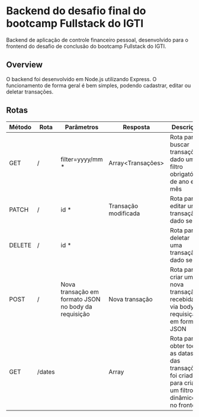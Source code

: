 # Backend do desafio final do bootcamp Fullstack do IGTI
Backend de aplicação de controle financeiro pessoal, desenvolvido para o frontend do desafio de conclusão do bootcamp Fullstack do IGTI.

## Overview
O backend foi desenvolvido em Node.js utilizando Express. O funcionamento de forma geral é bem simples, podendo cadastrar, editar ou deletar transações.

## Rotas
|Método|Rota|Parâmetros|Resposta|Descrição|
|---|---|---|---|---|
|GET|/|filter=yyyy/mm *|Array<Transações>|Rota para buscar transações dado um filtro obrigatório de ano e mês|
|PATCH|/|id *|Transação modificada|Rota para editar uma transação dado seu id|
|DELETE|/|id *||Rota para deletar uma transação dado seu id|
|POST|/|Nova transação em formato JSON no body da requisição|Nova transação|Rota para criar uma nova transação recebida via body da requisição em formato JSON|
|GET|/dates||Array<Datas>|Rota para obter todas as datas das transações, foi criada para criar um filtro dinâmico no frontend|
